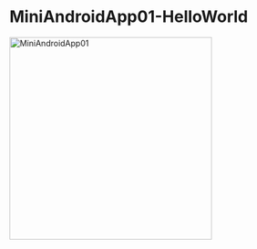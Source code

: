 # MiniAndroidApp01-HelloWorld

<img width="355" alt="MiniAndroidApp01" src="https://user-images.githubusercontent.com/82198916/191962010-230fa674-4d6d-4493-a250-6d3725f4dfbc.png">
